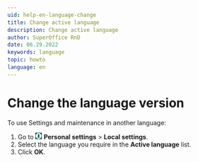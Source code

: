 ```yaml
---
uid: help-en-language-change
title: Change active language
description: Change active language
author: SuperOffice RnD
date: 06.29.2022
keywords: language
topic: howto
language: en
---
```


# Change the language version

To use Settings and maintenance in another language:

1. Go to ![icon][img1] **Personal settings** > **Local settings**.
2. Select the language you require in the **Active language** list.
3. Click **OK**.

<!-- Referenced links -->

<!-- Referenced images -->
[img1]: ../../../media/icons/personal-settings-small.png
